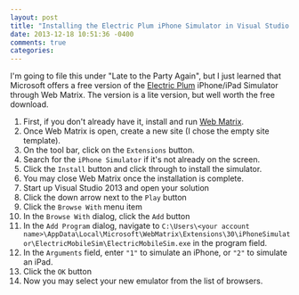 ```yaml
---
layout: post
title: "Installing the Electric Plum iPhone Simulator in Visual Studio 2013"
date: 2013-12-18 10:51:36 -0400
comments: true
categories: 
---
```


I'm going to file this under "Late to the Party Again", but I just learned that Microsoft offers a free version of the [Electric Plum](http://www.electricplum.com/) iPhone/iPad Simulator through Web Matrix. The version is a lite version, but well worth the free download.

1. First, if you don't already have it, install and run [Web Matrix](http://www.microsoft.com/web/webmatrix/).
2. Once Web Matrix is open, create a new site (I chose the empty site template).
3. On the tool bar, click on the `Extensions` button.
4. Search for the `iPhone Simulator` if it's not already on the screen.
5. Click the `Install` button and click through to install the simulator.
6. You may close Web Matrix once the installation is complete.
7. Start up Visual Studio 2013 and open your solution
8. Click the down arrow next to the `Play` button
9. Click the `Browse With` menu item
10. In the `Browse With` dialog, click the `Add` button
11. In the `Add Program` dialog, navigate to `C:\Users\<your account name>\AppData\Local\Microsoft\WebMatrix\Extensions\30\iPhoneSimulator\ElectricMobileSim\ElectricMobileSim.exe` in the program field.
12. In the `Arguments` field, enter `"1"` to simulate an iPhone, or `"2"` to simulate an iPad.
13. Click the `OK` button
14. Now you may select your new emulator from the list of browsers.

